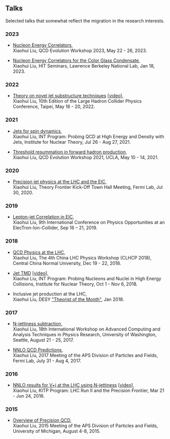 ## Talks

Selected talks that somewhat reflect the migration in the research interests.

### 2023 
- [Nucleon Energy Correlators](https://indico.cern.ch/event/1239374/contributions/5317052/attachments/2650587/4592730/eec-qcd-evolution.pdf),\
  Xiaohui Liu, QCD Evolution Workshop 2023, May 22 - 26, 2023. 
  
- [Nucleon Energy Correlators for the Color Glass Condensate](https://drive.google.com/file/d/1f5IxEkk2yoX7QbDETMmTpFgD_9E75vYR/view?usp=share_link),\
  Xiaohui Liu, HIT Seminars, Lawrence Berkeley National Lab, Jan 18, 2023. 

### 2022 

- [Theory on novel jet substructure techniques](https://indico.cern.ch/event/1109611/contributions/4773201/attachments/2444893/4191496/lhcp2022.pdf) [[video](https://cds.cern.ch/record/2811519)],\
  Xiaohui Liu, 10th Edition of the Large Hadron Collider Physics Conference, Taipei, May 16 - 20, 2022.

### 2021 

- [Jets for spin dynamics](https://www.google.com/url?q=https://archive.int.washington.edu/talks/WorkShops/int_21_2b/People/Liu_X/Liu.pdf&sa=D&source=editors&ust=1693150692831553&usg=AOvVaw1VPyHK3AqgNOoT0aPdbqzG),\
  Xiaohui Liu, INT Program: Probing QCD at High Energy and Density with Jets, Institute for Nuclear Theory, Jul 26 - Aug 27, 2021.

- [Threshold resummation in forward hadron production](https://indico.bnl.gov/event/6803/contributions/49179/attachments/34417/55829/QCD-EVOLUTION.pdf),\
  Xiaohui Liu, QCD Evolution Workshop 2021, UCLA, May 10 - 14, 2021. 

### 2020 
- [Precision jet physics at the LHC and the EIC](https://indico.fnal.gov/event/44512/contributions/192853/attachments/132171/162278/snowmass2020.pdf),\
  Xiaohui Liu, Theory Frontier Kick-Off Town Hall Meeting, Fermi Lab, Jul 30, 2020. 

### 2019  
- [Lepton-jet Correlation in EIC](https://conferences.lbl.gov/event/196/contributions/1173/attachments/2048/57/go),\
  Xiaohui Liu, 9th International Conference on Physics Opportunities at an ElecTron-Ion-Collider, Sep 16 – 21, 2019. 

### 2018 
- [QCD Physics at the LHC](https://indico.ihep.ac.cn/event/8414/contributions/101575/attachments/54281/62482/CLHCP2018-QCD-2.pdf),\
  Xiaohui Liu, The 4th China LHC Physics Workshop (CLHCP 2018), Central China Normal University, Dec 19 - 22, 2018.
  
- [Jet TMD](http://archive.int.washington.edu/talks/WorkShops/int_18_3/People/Liu_X/Liu.pdf) [[video](https://youtu.be/ThbrWkvFjWU)],\
  Xiaohui Liu, INT Program: Probing Nucleons and Nuclei in High Energy Collisions, Institute for Nuclear Theory, Oct 1 - Nov 6, 2018.

- Inclusive jet production at the LHC,\
  Xiaohui Liu, DESY ["Theorist of the Month"](https://www.terascale.de/research_topics/rt1_physics_analysis/analysis_centre/theorist_of_the_month/), Jan 2018. 

### 2017 
- [N-jettiness subtraction](https://indico.cern.ch/event/567550/contributions/2625751/attachments/1510157/2354989/ACAT2017-xhliu.pdf),\
  Xiaohui Liu, 18th International Workshop on Advanced Computing and Analysis Techniques in Physics Research, University of Washington, Seattle, August 21 - 25, 2017. 

   
- [NNLO QCD Predictions](https://indico.fnal.gov/event/11999/contributions/11441/attachments/7400/9502/dpf2017.pdf),\
  Xiaohui Liu, 2017 Meeting of the APS Division of Particles and Fields, Fermi Lab, July 31 - Aug 4, 2017.

### 2016
- [NNLO results for V+j at the LHC using N-jettiness](https://www.on.kitp.ucsb.edu/online/lhc16/liu/pdf/Liu_LHC16_KITP.pdf) [[video](http://s3-us-west-2.amazonaws.com/kitpcloud/lhc16/Liu_LHC16_KITP.mp4)],\
  Xiaohui Liu, KITP Program: LHC Run II and the Precision Frontier, Mar 21 - Jun 24, 2016. 

### 2015
- [Overview of Precision QCD](https://indico.cern.ch/event/361123/contributions/856495/attachments/1135957/1625441/dpftalk-xhliu-1.pdf),\
  Xiaohui Liu, 2015 Meeting of the APS Division of Particles and Fields, University of Michigan, August 4-8, 2015. 
